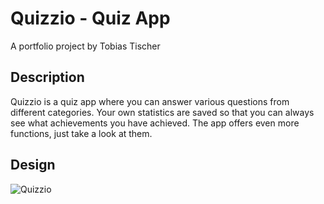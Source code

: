# Quizzio - Quiz App

A portfolio project by Tobias Tischer

## Description

Quizzio is a quiz app where you can answer various questions from different categories. Your own statistics are saved so that you can always see what achievements you have achieved. The app offers even more functions, just take a look at them.

## Design

![Quizzio](https://i.ibb.co/WGHPSMH/quizzio.png)

